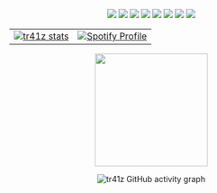 <p align="center">
  <img src="https://img.shields.io/badge/C++-00599C?style=for-the-badge&logo=c%2B%2B&logoColor=white" />
  <img src="https://img.shields.io/badge/Java-ED8B00?style=for-the-badge&logo=java&logoColor=white" />
  <img src="https://img.shields.io/badge/C-A8B9CC?style=for-the-badge&logo=c&logoColor=white" />
  <img src="https://img.shields.io/badge/Python-3776AB?style=for-the-badge&logo=python&logoColor=white" />
  <img src="https://img.shields.io/badge/Linux-FCC624?style=for-the-badge&logo=linux&logoColor=black" />
  <img src="https://img.shields.io/badge/Bash-4EAA25?style=for-the-badge&logo=gnu-bash&logoColor=white" />
  <img src="https://img.shields.io/badge/Go-00ADD8?style=for-the-badge&logo=go&logoColor=white" />
  <img src="https://img.shields.io/badge/Git-F05032?style=for-the-badge&logo=git&logoColor=white" />
</p>

<table>
  <tr>
    <td>
      <a href="https://github.com/tr41z">
        <img src="https://github-profile-trophy.vercel.app/?username=tr41z&theme=matrix&no-frame=true&no-bg=true&margin-w=4&column=7&row=1" alt="tr41z stats" />
      </a>
    </td>
    <td>
      <a href="https://github.com/kittinan/spotify-github-profile">
        <img src="https://spotify-github-profile.kittinanx.com/api/view?uid=michal.owsiejew&cover_image=false&theme=default&show_offline=false&background_color=121212&interchange=false&bar_color=4dff00&bar_color_cover=true" alt="Spotify Profile" />
      </a>
    </td>
  </tr>
</table>

<p align="center">
  <a href="https://github.com/tr41z">
    <img height=200 align="center" src="https://github-readme-stats.vercel.app/api?username=tr41z&theme=chartreuse-dark&show_icons=true&hide_border=true&icon_color=00ff00&title_color=00ff00&border_radius=10" />
  </a>
</p>

<p align="center">
  <img src="https://github-readme-activity-graph.vercel.app/graph?username=tr41z&theme=chartreuse-dark" alt="tr41z GitHub activity graph" />
</p>
